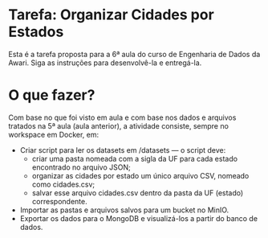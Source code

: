 # Tarefa: Organizar Cidades por Estados
Esta é a tarefa proposta para a 6ª aula do curso de Engenharia de Dados da Awari. Siga as instruções para desenvolvê-la e entregá-la.

# O que fazer?
Com base no que foi visto em aula e com base nos dados e arquivos tratados na 5ª aula (aula anterior), a atividade consiste, sempre no workspace em Docker, em:

* Criar script para ler os datasets em /datasets — o script deve:
    * criar uma pasta nomeada com a sigla da UF para cada estado encontrado no arquivo JSON;
    * organizar as cidades por estado um único arquivo CSV, nomeado como cidades.csv;
    * salvar esse arquivo cidades.csv dentro da pasta da UF (estado) correspondente.
* Importar as pastas e arquivos salvos para um bucket no MinIO.
* Exportar os dados para o MongoDB e visualizá-los a partir do banco de dados.